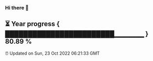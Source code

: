 ### Hi there 👋
⏳ Year progress { ████████████████████████▁▁▁▁▁▁ } 80.89 %
---
⏰ Updated on Sun, 23 Oct 2022 06:21:33 GMT

